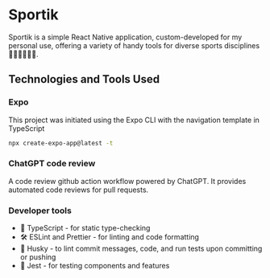 # Sportik

Sportik is a simple React Native application, custom-developed for my personal use, offering a variety of handy tools for diverse sports disciplines 🏊‍♂️🚴‍♂️🏃‍♂️.

## Technologies and Tools Used

### Expo

This project was initiated using the Expo CLI with the navigation template in TypeScript

```sh
npx create-expo-app@latest -t
```

### ChatGPT code review

A code review github action workflow powered by ChatGPT. It provides automated code reviews for pull requests.

### Developer tools

- 🧰 TypeScript - for static type-checking
- 🛠️ ESLint and Prettier - for linting and code formatting
- 🐶 Husky - to lint commit messages, code, and run tests upon committing or pushing
- 🧪 Jest - for testing components and features
